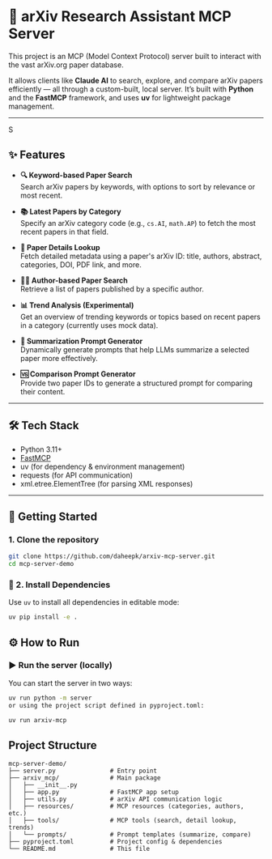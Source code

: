 # 🧠 arXiv Research Assistant MCP Server

This project is an MCP (Model Context Protocol) server built to interact with the vast arXiv.org paper database.

It allows clients like **Claude AI** to search, explore, and compare arXiv papers efficiently — all through a custom-built, local server. It’s built with **Python** and the **FastMCP** framework, and uses **uv** for lightweight package management.

---
S
## ✨ Features

- **🔍 Keyword-based Paper Search**  
  Search arXiv papers by keywords, with options to sort by relevance or most recent.

- **📚 Latest Papers by Category**  
  Specify an arXiv category code (e.g., `cs.AI`, `math.AP`) to fetch the most recent papers in that field.

- **📄 Paper Details Lookup**  
  Fetch detailed metadata using a paper's arXiv ID: title, authors, abstract, categories, DOI, PDF link, and more.

- **🧑‍🔬 Author-based Paper Search**  
  Retrieve a list of papers published by a specific author.

- **📊 Trend Analysis (Experimental)**  
  Get an overview of trending keywords or topics based on recent papers in a category (currently uses mock data).

- **📝 Summarization Prompt Generator**  
  Dynamically generate prompts that help LLMs summarize a selected paper more effectively.

- **🆚 Comparison Prompt Generator**  
  Provide two paper IDs to generate a structured prompt for comparing their content.

---

## 🛠️ Tech Stack

- Python 3.11+
- [FastMCP](https://github.com/modelcontextprotocol/fastmcp)
- uv (for dependency & environment management)
- requests (for API communication)
- xml.etree.ElementTree (for parsing XML responses)

---

## 🚀 Getting Started

### 1. Clone the repository
```bash
git clone https://github.com/daheepk/arxiv-mcp-server.git
cd mcp-server-demo
```
### 🔧 2. Install Dependencies

Use `uv` to install all dependencies in editable mode:

```bash
uv pip install -e .
```

## ⚙️ How to Run

### ▶️ Run the server (locally)

You can start the server in two ways:

```bash
uv run python -m server
or using the project script defined in pyproject.toml:
```

```bash
uv run arxiv-mcp
```

## Project Structure
```
mcp-server-demo/
├── server.py               # Entry point
├── arxiv_mcp/              # Main package
│   ├── __init__.py
│   ├── app.py              # FastMCP app setup
│   ├── utils.py            # arXiv API communication logic
│   ├── resources/          # MCP resources (categories, authors, etc.)
│   ├── tools/              # MCP tools (search, detail lookup, trends)
│   └── prompts/            # Prompt templates (summarize, compare)
├── pyproject.toml          # Project config & dependencies
└── README.md               # This file
```
